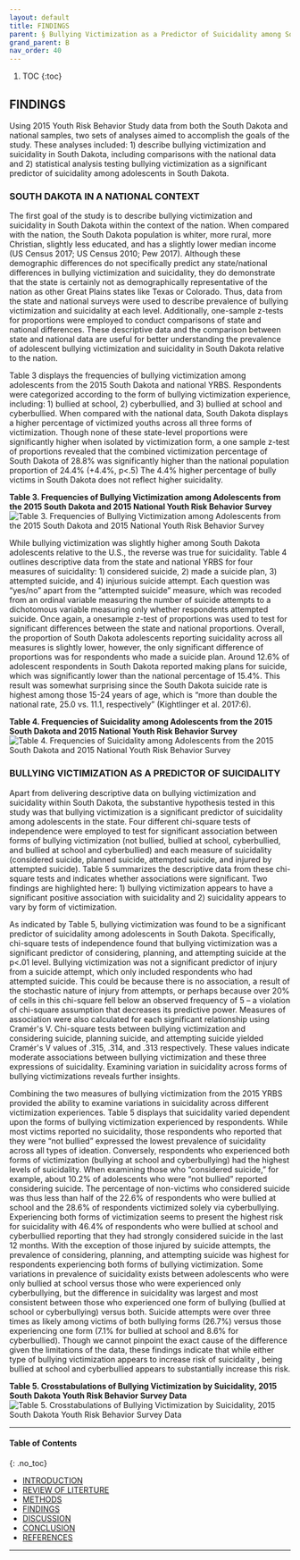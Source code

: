 ```yaml
---
layout: default
title: FINDINGS 
parent: § Bullying Victimization as a Predictor of Suicidality among South Dakota Adolescents - A Secondary Data Analysis Using the 2015 Youth Risk Behavior Survey 
grand_parent: B
nav_order: 40 
---
```

<style>
.dont-break-out {
  /* These are technically the same, but use both */
  overflow-wrap: break-word;
  word-wrap: break-word;

     -ms-word-break: break-all;
  /* This is the dangerous one in WebKit, as it breaks things wherever */
  word-break: break-all;
  /* Instead use this non-standard one: */
  word-break: break-word;
}

.youtube-container {
    position: relative;
    width: 100%;
    height: 0;
    padding-bottom: 56.25%;
}
.youtube-video {
    position: absolute;
    top: 0;
    left: 0;
    width: 100%;
    height: 100%;
}

</style>

<div class="dont-break-out" markdown="1">

1. TOC
{:toc}

## FINDINGS
Using 2015 Youth Risk Behavior Study data from both the South Dakota and national samples, two sets of analyses aimed to accomplish the goals of the study. These analyses included: 1) describe bullying victimization and suicidality in South Dakota, including comparisons with the national data and 2) statistical analysis testing bullying victimization as a significant predictor of suicidality among adolescents in South Dakota. 

### SOUTH DAKOTA IN A NATIONAL CONTEXT
The first goal of the study is to describe bullying victimization and suicidality in South Dakota within the context of the nation. When compared with the nation, the South Dakota population is whiter, more rural, more Christian, slightly less educated, and has a slightly lower median income (US Census 2017; US Census 2010; Pew 2017). Although these demographic differences do not specifically predict any state/national differences in bullying victimization and suicidality, they do demonstrate that the state is certainly not as demographically representative of the nation as other Great Plains states like Texas or Colorado. Thus, data from the state and national surveys were used to describe prevalence of bullying victimization and suicidality at each level. Additionally, one-sample z-tests for proportions were employed to conduct comparisons of state and national differences. These descriptive data and the comparison between state and national data are useful for better understanding the prevalence of adolescent bullying victimization and suicidality in South Dakota relative to the nation.

Table 3 displays the frequencies of bullying victimization among adolescents from the 2015 South Dakota and national YRBS. Respondents were categorized according to the form of bullying victimization experience, including: 1) bullied at school, 2) cyberbullied, and 3) bullied at school and cyberbullied. When compared with the national data, South Dakota displays a higher percentage of victimized youths across all three forms of victimization. Though none of these state-level proportions were significantly higher when isolated by victimization form, a one sample z-test of proportions revealed that the combined victimization percentage of South Dakota of 28.8% was significantly higher than the national population proportion of 24.4% (+4.4%, p<.5)  The 4.4% higher percentage of bully victims in South Dakota does not reflect higher suicidality.

**Table 3. Frequencies of Bullying Victimization among Adolescents from the 2015 South Dakota and 2015 National Youth Risk Behavior Survey**
![Table 3. Frequencies of Bullying Victimization among Adolescents from the 2015 South Dakota and 2015 National Youth Risk Behavior Survey](https://statics.bsafes.com/images/papers/Bullying-Victimization-as-a-Predictor-of-Suicidality-among-South-Dakota-Adolescents-A-Secondary-Data-Analysis-Using-the-2015-Youth-Risk-Behavior-Survey-table-3.png)

While bullying victimization was slightly higher among South Dakota adolescents relative to the U.S., the reverse was true for suicidality. Table 4 outlines descriptive data from the state and national YRBS for four measures of suicidality: 1) considered suicide, 2) made a suicide plan, 3) attempted suicide, and 4) injurious suicide attempt. Each question was “yes/no” apart from the “attempted suicide” measure, which was recoded from an ordinal variable measuring the number of suicide attempts to a dichotomous variable measuring only whether respondents attempted suicide. Once again, a onesample z-test of proportions was used to test for significant differences between the state and national proportions. Overall, the proportion of South Dakota adolescents reporting suicidality across all measures is slightly lower, however, the only significant difference of proportions was for respondents who made a suicide plan. Around 12.6% of adolescent respondents in South Dakota reported making plans for suicide, which was significantly lower than the national percentage of 15.4%. This result was somewhat surprising since the South Dakota suicide rate is highest among those 15-24 years of age, which is “more than double the national rate, 25.0 vs. 11.1, respectively” (Kightlinger et al. 2017:6).

**Table 4. Frequencies of Suicidality among Adolescents from the 2015 South Dakota and 2015 National Youth Risk Behavior Survey**
![Table 4. Frequencies of Suicidality among Adolescents from the 2015 South Dakota and 2015 National Youth Risk Behavior Survey](https://statics.bsafes.com/images/papers/Bullying-Victimization-as-a-Predictor-of-Suicidality-among-South-Dakota-Adolescents-A-Secondary-Data-Analysis-Using-the-2015-Youth-Risk-Behavior-Survey-table-4.png)


### BULLYING VICTIMIZATION AS A PREDICTOR OF SUICIDALITY 
Apart from delivering descriptive data on bullying victimization and suicidality within South Dakota, the substantive hypothesis tested in this study was that bullying victimization is a significant predictor of suicidality among adolescents in the state. Four different chi-square tests of independence were employed to test for significant association between forms of bullying victimization (not bullied, bullied at school, cyberbullied, and bullied at school and cyberbullied) and each measure of suicidality (considered suicide, planned suicide, attempted suicide, and injured by attempted suicide). Table 5 summarizes the descriptive data from these chi-square tests and indicates whether associations were significant. Two findings are highlighted here: 1) bullying victimization appears to have a significant positive association with suicidality and 2) suicidality appears to vary by form of victimization.

As indicated by Table 5, bullying victimization was found to be a significant predictor of suicidality among adolescents in South Dakota. Specifically, chi-square tests of independence found that bullying victimization was a significant predictor of considering, planning, and attempting suicide at the p<.01 level. Bullying victimization was not a significant predictor of injury from a suicide attempt, which only included respondents who had attempted suicide. This could be because there is no association, a result of the stochastic nature of injury from attempts, or perhaps because over 20% of cells in this chi-square fell below an observed frequency of 5 – a violation of chi-square assumption that decreases its predictive power. Measures of association were also calculated for each significant relationship using Cramér's V. Chi-square tests between bullying victimization and considering suicide, planning suicide, and attempting suicide yielded Cramér's V values of .315, .314, and .313 respectively. These values indicate moderate associations between bullying victimization and these three expressions of suicidality. Examining variation in suicidality across forms of bullying victimizations reveals further insights.

Combining the two measures of bullying victimization from the 2015 YRBS provided the ability to examine variations in suicidality across different victimization experiences. Table 5 displays that suicidality varied dependent upon the forms of bullying victimization experienced by respondents. While most victims reported no suicidality, those respondents who reported that they were “not bullied” expressed the lowest prevalence of suicidality across all types of ideation. Conversely, respondents who experienced both forms of victimization (bullying at school and cyberbullying) had the highest levels of suicidality. When examining those who “considered suicide,” for example, about 10.2% of adolescents who were “not bullied” reported considering suicide. The percentage of non-victims who considered suicide was thus less than half of the 22.6% of respondents who were bullied at school and the 28.6% of respondents victimized solely via cyberbullying. Experiencing both forms of victimization seems to present the highest risk for suicidality with 46.4% of respondents who were bullied at school and cyberbullied reporting that they had strongly considered suicide in the last 12 months. With the exception of those injured by suicide attempts, the prevalence of considering, planning, and attempting suicide was highest for respondents experiencing both forms of bullying victimization. Some variations in prevalence of suicidality exists between adolescents who were only bullied at school versus those who were experienced only cyberbullying, but the difference in suicidality was largest and most consistent between those who experienced one form of bullying (bullied at school or cyberbullying) versus both. Suicide attempts were over three times as likely among victims of both bullying forms (26.7%) versus those experiencing one form (7.1% for bullied at school and 8.6% for cyberbullied). Though we cannot pinpoint the exact cause of the difference given the limitations of the data, these findings indicate that while either type of bullying victimization appears to increase risk of suicidality , being bullied at school and cyberbullied appears to substantially increase this risk.

**Table 5. Crosstabulations of Bullying Victimization by Suicidality, 2015 South Dakota Youth Risk Behavior Survey Data**
![Table 5. Crosstabulations of Bullying Victimization by Suicidality, 2015 South Dakota Youth Risk Behavior Survey Data](https://statics.bsafes.com/images/papers/Bullying-Victimization-as-a-Predictor-of-Suicidality-among-South-Dakota-Adolescents-A-Secondary-Data-Analysis-Using-the-2015-Youth-Risk-Behavior-Survey-table-5.png)


***

#### Table of Contents
{: .no_toc}

<ul><li> <a href="/docs/B/Bullying-Victimization-as-a-Predictor-of-Suicidality-among-South-Dakota-Adolescents-A-Secondary-Data-Analysis-Using-the-2015-Youth-Risk-Behavior-Survey-1/">INTRODUCTION</a></li><li> <a href="/docs/B/Bullying-Victimization-as-a-Predictor-of-Suicidality-among-South-Dakota-Adolescents-A-Secondary-Data-Analysis-Using-the-2015-Youth-Risk-Behavior-Survey-2/">REVIEW OF LITERTURE</a></li><li> <a href="/docs/B/Bullying-Victimization-as-a-Predictor-of-Suicidality-among-South-Dakota-Adolescents-A-Secondary-Data-Analysis-Using-the-2015-Youth-Risk-Behavior-Survey-3/">METHODS</a></li><li> <a href="/docs/B/Bullying-Victimization-as-a-Predictor-of-Suicidality-among-South-Dakota-Adolescents-A-Secondary-Data-Analysis-Using-the-2015-Youth-Risk-Behavior-Survey-4/">FINDINGS</a></li><li> <a href="/docs/B/Bullying-Victimization-as-a-Predictor-of-Suicidality-among-South-Dakota-Adolescents-A-Secondary-Data-Analysis-Using-the-2015-Youth-Risk-Behavior-Survey-5/">DISCUSSION</a></li><li> <a href="/docs/B/Bullying-Victimization-as-a-Predictor-of-Suicidality-among-South-Dakota-Adolescents-A-Secondary-Data-Analysis-Using-the-2015-Youth-Risk-Behavior-Survey-6/">CONCLUSION</a></li><li> <a href="/docs/B/Bullying-Victimization-as-a-Predictor-of-Suicidality-among-South-Dakota-Adolescents-A-Secondary-Data-Analysis-Using-the-2015-Youth-Risk-Behavior-Survey-7/">REFERENCES</a></li></ul>

***

</div>
